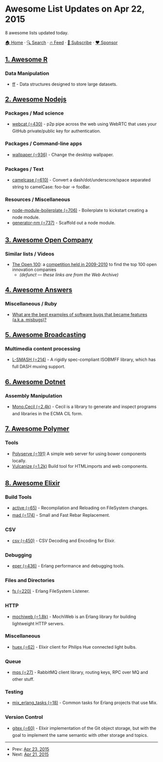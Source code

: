 # Awesome List Updates on Apr 22, 2015

8 awesome lists updated today.

[🏠 Home](/README.md) · [🔍 Search](https://www.trackawesomelist.com/search/) · [🔥 Feed](https://www.trackawesomelist.com/rss.xml) · [📮 Subscribe](https://trackawesomelist.us17.list-manage.com/subscribe?u=d2f0117aa829c83a63ec63c2f&id=36a103854c) · [❤️  Sponsor](https://github.com/sponsors/theowenyoung)



## [1. Awesome R](/content/qinwf/awesome-R/README.md)

### Data Manipulation

*   [ff](http://ff.r-forge.r-project.org/) - Data structures designed to store large datasets.

## [2. Awesome Nodejs](/content/sindresorhus/awesome-nodejs/README.md)

### Packages / Mad science

*   [webcat (⭐430)](https://github.com/mafintosh/webcat) - p2p pipe across the web using WebRTC that uses your GitHub private/public key for authentication.

### Packages / Command-line apps

*   [wallpaper (⭐936)](https://github.com/sindresorhus/wallpaper) - Change the desktop wallpaper.

### Packages / Text

*   [camelcase (⭐610)](https://github.com/sindresorhus/camelcase) - Convert a dash/dot/underscore/space separated string to camelCase: foo-bar → fooBar.

### Resources / Miscellaneous

*   [node-module-boilerplate (⭐706)](https://github.com/sindresorhus/node-module-boilerplate) - Boilerplate to kickstart creating a node module.
*   [generator-nm (⭐737)](https://github.com/sindresorhus/generator-nm) - Scaffold out a node module.

## [3. Awesome Open Company](/content/opencompany/awesome-open-company/README.md)

### Similar lists / Videos

*   [The Open 100](http://wayback.archive.org/web/20110824041839/http://www.openbusiness.cc/category/directory/openbusiness/): a [competition held in 2009-2010](http://wayback.archive.org/web/20120727175118/http://www.openbusiness.cc/open100/about/) to find the top 100 open innovation companies
    *   *(defunct — these links are from the Web Archive)*

## [4. Awesome Answers](/content/cyberglot/awesome-answers/README.md)

### Miscellaneous / Ruby

*   [What are the best examples of software bugs that became features (a.k.a. misbugs)?](http://qr.ae/LO834)

## [5. Awesome Broadcasting](/content/ebu/awesome-broadcasting/README.md)

### Multimedia content processing

*   [L-SMASH (⭐214)](https://github.com/l-smash/l-smash/) - A rigidly spec-compliant ISOBMFF library, which has full DASH muxing support.

## [6. Awesome Dotnet](/content/quozd/awesome-dotnet/README.md)

### Assembly Manipulation

*   [Mono.Cecil (⭐2.4k)](https://github.com/jbevain/cecil) - Cecil is a library to generate and inspect programs and libraries in the ECMA CIL form.

## [7. Awesome Polymer](/content/Granze/awesome-polymer/README.md)

### Tools

*   [Polyserve (⭐191)](https://github.com/polymerlabs/polyserve) A simple web server for using bower components locally.
*   [Vulcanize (⭐1.2k)](https://github.com/Polymer/vulcanize) Build tool for HTMLimports and web components.

## [8. Awesome Elixir](/content/h4cc/awesome-elixir/README.md)

### Build Tools

*   [active (⭐65)](https://github.com/synrc/active) - Recompilation and Reloading on FileSystem changes.
*   [mad (⭐174)](https://github.com/synrc/mad) - Small and Fast Rebar Replacement.

### CSV

*   [csv (⭐450)](https://github.com/beatrichartz/csv) - CSV Decoding and Encoding for Elixir.

### Debugging

*   [eper (⭐436)](https://github.com/massemanet/eper) - Erlang performance and debugging tools.

### Files and Directories

*   [fs (⭐220)](https://github.com/synrc/fs) - Erlang FileSystem Listener.

### HTTP

*   [mochiweb (⭐1.8k)](https://github.com/mochi/mochiweb) - MochiWeb is an Erlang library for building lightweight HTTP servers.

### Miscellaneous

*   [huex (⭐62)](https://github.com/xavier/huex) - Elixir client for Philips Hue connected light bulbs.

### Queue

*   [mqs (⭐27)](https://github.com/synrc/mqs) - RabbitMQ client library, routing keys, RPC over MQ and other stuff.

### Testing

*   [mix\_erlang\_tasks (⭐18)](https://github.com/alco/mix-erlang-tasks) - Common tasks for Erlang projects that use Mix.

### Version Control

*   [gitex (⭐60)](https://github.com/awetzel/gitex) - Elixir implementation of the Git object storage, but with the goal to implement the same semantic with other storage and topics.

---

- Prev: [Apr 23, 2015](/content/2015/04/23/README.md)
- Next: [Apr 21, 2015](/content/2015/04/21/README.md)
